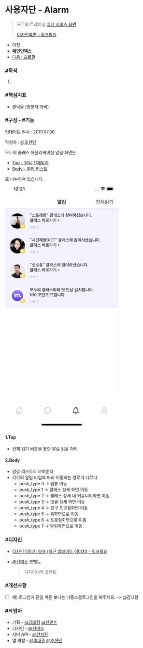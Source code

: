 # 사용자단 - Alarm

> 모두의 트레이닝 [실제 서비스 화면](www.modooclass.net)
>
> [디자인화면 - 링크필요]() 



- 이전      
- [**메인인덱스**](../README.md)     
- [다음 : 프로필]( ../profile/README.md)



### **#목적**

1. 



### #핵심지표

- 클릭율 (방문자 대비)


### **#구성 - #기능**
업데이트 일시 : 2019.07.30

작성자 : [@조현민](https://github.com/johyunmin)

모두의 클래스 애플리케이션 알림 화면은

- [Top - 알림 전체읽기](#1.Top)
- [Body - 알리 리스트](#2.Body)

로 나누어져 있습니다.
![App Alarm Screen1](../img/Alarm1.png)

#### 1.Top
- 전체 읽기 버튼을 통한 알림 읽음 처리

#### 2.Body

- 알람 리스트르 보여준다
- 각각의 알림 타입에 따라 이동하는 경로가 다르다.
  - push_type 0 -> 웹뷰 이동
  - push_type 1 -> 클래스 상세 화면 이동
  - push_type 2 -> 클래스 상세 내 커뮤니티화면 이동
  - push_type 3 -> 댓글 상세 화면 이동
  - push_type 4 -> 친구 프로필화면 이동
  - push_type 5 -> 홈화면으로 이동
  - push_type 6 -> 프로필화면으로 이동
  - push_type 7 -> 알림화면으로 이동
   

### **#디자인**

- [디자인 이미지 링크 (최근 업데이트 이미지) - 링크필요]()

- [@신미소](https://github.com/meeso-modoo)  코멘트

  > 디자이너의 코멘트



### #개선사항

- [ ] 예) 로그인에 단일 버튼 보다는 다중소셜로그인을 해주세요. -> @김대형



### **#작업자**

- 기획 - [@김대형](https://github.com/jacob-modoo) [@신민수](https://github.com/minsoo-modoo)
- 디자인 - [@신미소](https://github.com/meeso-modoo)
- 서버 API - [@안지환](https://github.com/jihwan-modoo)
- 앱 개발 - [@이대준](https://github.com/DaeJunLee) [@조현민](https://github.com/hyunmin-modoo)


  
